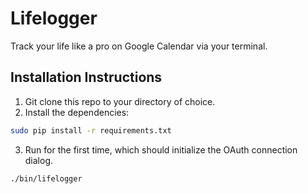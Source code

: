 Lifelogger
==========

Track your life like a pro on Google Calendar via your terminal.


## Installation Instructions

1. Git clone this repo to your directory of choice.
2. Install the dependencies:

```sh
sudo pip install -r requirements.txt
```

3. Run for the first time, which should initialize the OAuth connection dialog.

```sh
./bin/lifelogger
```
